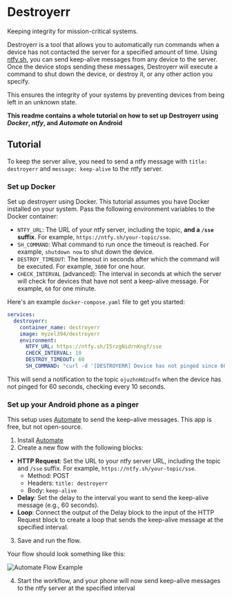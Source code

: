 # Destroyerr

Keeping integrity for mission-critical systems.

Destroyerr is a tool that allows you to automatically run commands when a device has not contacted the server for a specified amount of time. Using [ntfy.sh](https://ntfy.sh), you can send keep-alive messages from any device to the server. Once the device stops sending these messages, Destroyerr will execute a command to shut down the device, or destroy it, or any other action you specify.

This ensures the integrity of your systems by preventing devices from being left in an unknown state.

**This readme contains a whole tutorial on how to set up Destroyerr using _Docker_, _ntfy_, and _Automate_ on Android**

## Tutorial

To keep the server alive, you need to send a ntfy message with `title: destroyerr` and `message: keep-alive` to the ntfy server.

### Set up Docker

Set up destroyerr using Docker. This tutorial assumes you have Docker installed on your system.
Pass the following environment variables to the Docker container:

- `NTFY_URL`: The URL of your ntfy server, including the topic, **and a `/sse` suffix**. For example, `https://ntfy.sh/your-topic/sse`.
- `SH_COMMAND`: What command to run once the timeout is reached. For example, `shutdown now` to shut down the device.
- `DESTROY_TIMEOUT`: The timeout in seconds after which the command will be executed. For example, `3600` for one hour.
- `CHECK_INTERVAL` (advanced): The interval in seconds at which the server will check for devices that have not sent a keep-alive message. For example, `60` for one minute.

Here's an example `docker-compose.yaml` file to get you started:

```yaml
services:
  destroyerr:
    container_name: destroyerr
    image: myzel394/destroyerr
    environment:
      NTFY_URL: https://ntfy.sh/I5rzgNidrnKngf/sse
      CHECK_INTERVAL: 10
      DESTROY_TIMEOUT: 60
      SH_COMMAND: "curl -d '[DESTROYERR] Device has not pinged since 60 seconds!' https://ntfy.sh/ojuzhnHdzudfn"
````

This will send a notification to the topic `ojuzhnHdzudfn` when the device has not pinged for 60 seconds, checking every 10 seconds.

### Set up your Android phone as a pinger

This setup uses [Automate](https://play.google.com/store/apps/details?id=com.llamalab.automate) to send the keep-alive messages. This app is free, but not open-source.

1. Install [Automate](https://play.google.com/store/apps/details?id=com.llamalab.automate)
2. Create a new flow with the following blocks:
  - **HTTP Request**: Set the URL to your ntfy server URL, including the topic and `/sse` suffix. For example, `https://ntfy.sh/your-topic/sse`.
    - Method: POST
    - Headers: `title: destroyerr`
    - Body: `keep-alive`
  - **Delay**: Set the delay to the interval you want to send the keep-alive message (e.g., 60 seconds).
  - **Loop**: Connect the output of the Delay block to the input of the HTTP Request block to create a loop that sends the keep-alive message at the specified interval.
3. Save and run the flow.

Your flow should look something like this:

![Automate Flow Example](assets/automate_workflow.png)

4. Start the workflow, and your phone will now send keep-alive messages to the ntfy server at the specified interval

